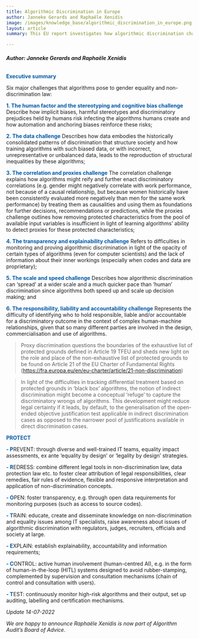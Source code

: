 ```yaml
---
title: Algorithmic Discrimination in Europe
author: Janneke Gerards and Raphaële Xenidis
image: /images/knowledge_base/algorithmic_discrimination_in_europe.png
layout: article
summary: This EU report investigates how algorithmic discrimination challenges the set of legal guarantees put in place in Europe to combat discrimination and ensure equal treatment. 

---
```

###### **Author: Janneke Gerards and Raphaële Xenidis**

<span style="color:#005aa7; font-weight: bold;">Executive summary</span>

Six major challenges that algorithms pose to gender equality and non-discrimination law: 

<span style="color:#005aa7; font-weight: bold;">1\. The human factor and the stereotyping and cognitive bias challenge</span> Describe how implicit biases, harmful stereotypes and discriminatory prejudices held by humans risk infecting the algorithms humans create and how automation and anchoring biases reinforce these risks; 

<span style="color:#005aa7; font-weight: bold;">2\. The data challenge</span> Describes how data embodies the historically consolidated patterns of discrimination that structure society and how training algorithms with such biased data, or with incorrect, unrepresentative or unbalanced data, leads to the reproduction of structural inequalities by these algorithms; 

<span style="color:#005aa7; font-weight: bold;">3\. The correlation and proxies challenge</span> The correlation challenge explains how algorithms might reify and further enact discriminatory correlations (e.g. gender might negatively correlate with work performance, not because of a causal relationship, but because women historically have been consistently evaluated more negatively than men for the same work performance) by treating them as causalities and using them as foundations for further decisions, recommendations or predictions, while the proxies challenge outlines how removing protected characteristics from the pool of available input variables is insufficient in light of learning algorithms’ ability to detect proxies for these protected characteristics; 

<span style="color:#005aa7; font-weight: bold;">4\. The transparency and explainability challenge</span> Refers to difficulties in monitoring and proving algorithmic discrimination in light of the opacity of certain types of algorithms (even for computer scientists) and the lack of information about their inner workings (especially when codes and data are proprietary); 

<span style="color:#005aa7; font-weight: bold;">5\. The scale and speed challenge</span> Describes how algorithmic discrimination can ‘spread’ at a wider scale and a much quicker pace than ‘human’ discrimination since algorithms both speed up and scale up decision making; and 

<span style="color:#005aa7; font-weight: bold;">6\. The responsibility, liability and accountability challenge</span> Represents the difficulty of identifying who to hold responsible, liable and/or accountable for a discriminatory outcome in the context of complex human-machine relationships, given that so many different parties are involved in the design, commercialisation and use of algorithms. 

> Proxy discrimination questions the boundaries of the exhaustive list of protected grounds defined in Article 19 TFEU and sheds new light on the role and place of the non-exhaustive list of protected grounds to be found on Article 21 of the EU Charter of Fundamental Rights (https://fra.europa.eu/en/eu-charter/article/21-non-discrimination)

> In light of the difficulties in tracking differential treatment based on protected grounds in ‘black box’ algorithms, the notion of indirect discrimination might become a conceptual ‘refuge’ to capture the discriminatory wrongs of algorithms. This development might reduce legal certainty if it leads, by default, to the generalisation of the open-ended objective justification test applicable in indirect discrimination cases as opposed to the narrower pool of justifications available in direct discrimination cases. 

<span style="color:#005aa7; font-weight: bold;">PROTECT</span>

<span style="color:#005aa7; font-weight: bold;">- P</span>REVENT: through diverse and well-trained IT teams, equality impact assessments, ex ante ‘equality by design’ or ‘legality by design’ strategies. 

<span style="color:#005aa7; font-weight: bold;">- R</span>EDRESS: combine different legal tools in non-discrimination law, data protection law etc. to foster clear attribution of legal responsibilities, clear remedies, fair rules of evidence, flexible and responsive interpretation and application of non-discrimination concepts. 

<span style="color:#005aa7; font-weight: bold;">- O</span>PEN: foster transparency, e.g. through open data requirements for monitoring purposes (such as access to source codes). 

<span style="color:#005aa7; font-weight: bold;">- T</span>RAIN: educate, create and disseminate knowledge on non-discrimination and equality issues among IT specialists, raise awareness about issues of algorithmic discrimination with regulators, judges, recruiters, officials and society at large. 

<span style="color:#005aa7; font-weight: bold;">- E</span>XPLAIN: establish explainability, accountability and information requirements; 


<span style="color:#005aa7; font-weight: bold;">- C</span>ONTROL: active human involvement (human-centred AI), e.g. in the form of human-in-the-loop (HITL) systems designed to avoid rubber-stamping, complemented by supervision and consultation mechanisms (chain of control and consultation with users). 

<span style="color:#005aa7; font-weight: bold;">- T</span>EST: continuously monitor high-risk algorithms and their output, set up auditing, labelling and certification mechanisms. 


_Update 14-07-2022_

_We are happy to announce Raphaële Xenidis is now part of Algorithm Audit’s Board of Advice._
